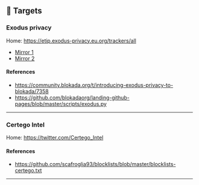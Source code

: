 ## 🎯 Targets

### Exodus privacy

Home: https://etip.exodus-privacy.eu.org/trackers/all

- [Mirror 1](https://raw.githubusercontent.com/blokadaorg/landing-github-pages/master/blocklists/exodusprivacy/standard/hosts.txt)
- [Mirror 2](https://blokada.org/blocklists/exodusprivacy/standard/hosts.txt)

#### References

- https://community.blokada.org/t/introducing-exodus-privacy-to-blokada/7358
- https://github.com/blokadaorg/landing-github-pages/blob/master/scripts/exodus.py

---

### Certego Intel

Home: https://twitter.com/Certego_Intel

#### References

- https://github.com/scafroglia93/blocklists/blob/master/blocklists-certego.txt

---
